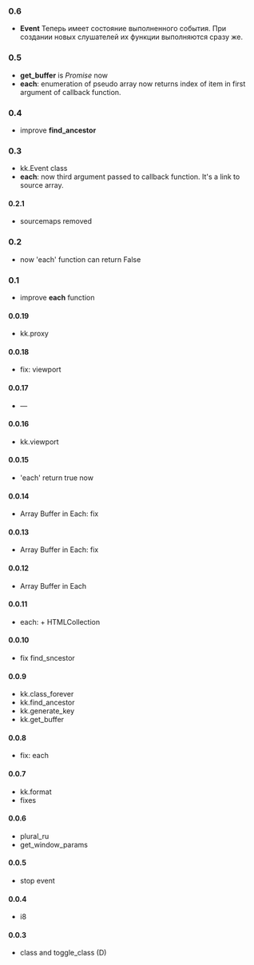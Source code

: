 ### 0.6
* __Event__ Теперь имеет состояние выполненного события. При создании новых слушателей
  их функции выполняются сразу же.

### 0.5
* __get_buffer__ is _Promise_ now
* __each__: enumeration of pseudo array now returns index of item
    in first argument of callback function.

### 0.4
* improve __find_ancestor__

### 0.3
* kk.Event class
* __each__: now third argument passed to callback function. It's a link to source array.

#### 0.2.1
* sourcemaps removed

### 0.2
* now 'each' function can return False

### 0.1
* improve __each__ function

#### 0.0.19
* kk.proxy

#### 0.0.18
* fix: viewport

#### 0.0.17
* —

#### 0.0.16
* kk.viewport

#### 0.0.15
* 'each' return true now

#### 0.0.14
* Array Buffer in Each: fix

#### 0.0.13
 * Array Buffer in Each: fix

#### 0.0.12
* Array Buffer in Each

#### 0.0.11
* each: + HTMLCollection

#### 0.0.10
* fix find_sncestor

#### 0.0.9
* kk.class_forever
* kk.find_ancestor
* kk.generate_key
* kk.get_buffer

#### 0.0.8
* fix: each

#### 0.0.7
* kk.format
* fixes

#### 0.0.6
* plural_ru
* get_window_params

#### 0.0.5
* stop event

#### 0.0.4
* i8

#### 0.0.3
* class and toggle_class (D)
